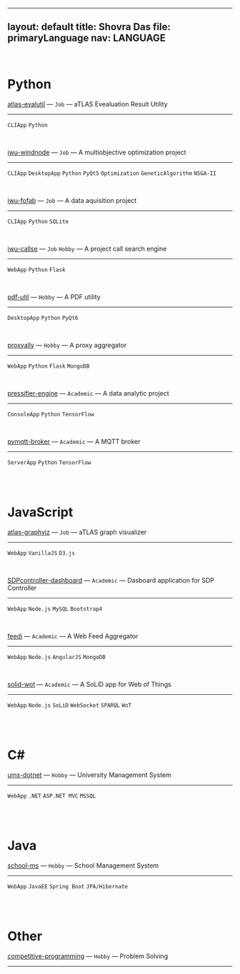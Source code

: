 
---
layout: default
title: Shovra Das
file: primaryLanguage
nav: LANGUAGE
---

<br>


# Python

[atlas-evalutil](https://github.com/shovradas/atlas-evalutil) &#8212; `Job` &#8212; aTLAS Evealuation Result Utility

<hr>

`CLIApp` `Python`  

<br>

[iwu-windnode](https://github.com/shovradas/windnode-demonstrator) &#8212; `Job` &#8212; A multiobjective optimization project

<hr>

`CLIApp` `DesktopApp` `Python` `PyQt5` `Optimization` `GeneticAlgorithm` `NSGA-II`

<br>

[iwu-fofab](https://github.com/shovradas/iwu-fofab) &#8212; `Job` &#8212; A data aquisition project

<hr>

`CLIApp` `Python` `SQLite` 

<br>

[iwu-callse](https://github.com/shovradas/iwu-callse) &#8212; `Job` `Hobby` &#8212; A project call search engine

<hr>

`WebApp` `Python` `Flask` 

<br>

[pdf-util](https://github.com/shovradas/pdf-util) &#8212; `Hobby` &#8212; A PDF utility

<hr>

`DesktopApp` `Python` `PyQt6` 

<br>

[proxyally](https://github.com/shovradas/proxyally) &#8212; `Hobby` &#8212; A proxy aggregator

<hr>

`WebApp` `Python` `Flask` `MongoDB` 

<br>

[pressifier-engine](https://github.com/binuv-tuc/pressifier-engine) &#8212; `Academic` &#8212; A data analytic project

<hr>

`ConsoleApp` `Python` `TensorFlow` 

<br>

[pymqtt-broker](https://github.com/shovradas/pymqtt-broker) &#8212; `Academic` &#8212; A MQTT broker

<hr>

`ServerApp` `Python` `TensorFlow` 

<br>


<br>


# JavaScript

[atlas-graphviz](https://github.com/shovradas/atlas-graphviz) &#8212; `Job` &#8212; aTLAS graph visualizer

<hr>

`WebApp`  `VanillaJS` `D3.js` 

<br>

[SDPcontroller-dashboard](https://github.com/shovradas/SDPcontroller-dashboard) &#8212; `Academic` &#8212; Dasboard application for SDP Controller

<hr>

`WebApp` `Node.js` `MySQL` `Bootstrap4` 

<br>

[feedi](https://github.com/shovradas/feedi) &#8212; `Academic` &#8212; A Web Feed Aggregator

<hr>

`WebApp` `Node.js` `AngularJS` `MongoDB` 

<br>

[solid-wot](https://github.com/shovradas/solid-wot) &#8212; `Academic` &#8212; A SoLiD app for Web of Things

<hr>

`WebApp` `Node.js` `SoLiD` `WebSocket` `SPARQL` `WoT`

<br>


<br>


# C#

[ums-dotnet](https://github.com/shovradas/ums-dotnet) &#8212; `Hobby` &#8212; University Management System

<hr>

`WebApp` `.NET` `ASP.NET MVC` `MSSQL` 

<br>


<br>


# Java

[school-ms](https://github.com/shovradas/school-ms) &#8212; `Hobby` &#8212; School Management System

<hr>

`WebApp` `JavaEE` `Spring Boot` `JPA/Hibernate` 

<br>


<br>


# Other

[competitive-programming](https://github.com/shovradas/competitive-programming) &#8212; `Hobby` &#8212; Problem Solving

<hr>

   

<br>